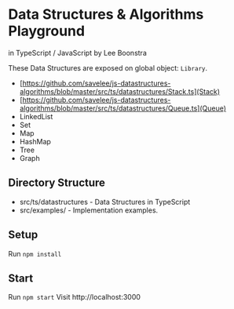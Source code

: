 # Data Structures & Algorithms Playground
in TypeScript / JavaScript by Lee Boonstra

These Data Structures are exposed on global object: `Library`.

* [https://github.com/savelee/js-datastructures-algorithms/blob/master/src/ts/datastructures/Stack.ts](Stack)
* [https://github.com/savelee/js-datastructures-algorithms/blob/master/src/ts/datastructures/Queue.ts](Queue)
* LinkedList
* Set
* Map
* HashMap
* Tree
* Graph

## Directory Structure

* src/ts/datastructures - Data Structures in TypeScript
* src/examples/ - Implementation examples. 

## Setup

Run `npm install`

## Start

Run `npm start`
Visit http://localhost:3000

